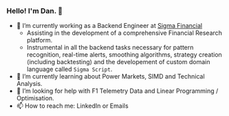 ### Hello! I'm Dan. 👋

- 🔭 I’m currently working as a Backend Engineer at [Sigma Financial](https://www.sigmafinancial.ai/)
  - Assisting in the development of a comprehensive Financial Research platform.
  - Instrumental in all the backend tasks necessary for pattern recognition, real-time alerts, smoothing algorithms, strategy creation (including backtesting) and the developement of custom domain language called `Sigma Script`.
- 🌱 I’m currently learning about Power Markets, SIMD and Technical Analysis.
- 🤔 I’m looking for help with F1 Telemetry Data and Linear Programming / Optimisation. 
- 📫 How to reach me: LinkedIn or Emails
